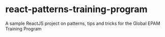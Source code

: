 # react-patterns-training-program
A sample ReactJS project on patterns, tips and tricks for the Global EPAM Training Program
